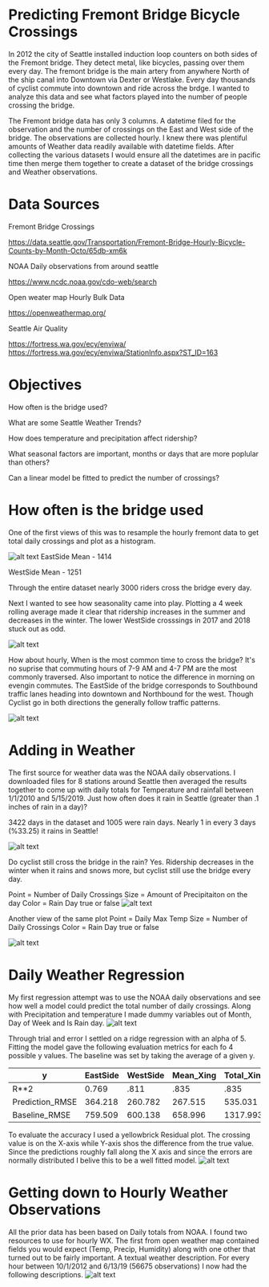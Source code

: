 # Predicting Fremont Bridge Bicycle Crossings

In 2012 the city of Seattle installed induction loop counters on both sides of the Fremont bridge. They detect metal, like bicycles, passing over them every day. The fremont bridge is the main artery from anywhere North of the ship canal into Downtown via Dexter or Westlake. Every day thousands of cyclist commute into downtown and ride across the brdge. I wanted to analyze this data and see what factors played into the number of people crossing the bridge.

The Fremont bridge data has only 3 columns. A datetime filed for the observation and the number of crossings on the East and West side of the bridge. The observations are collected hourly. I knew there was plentiful amounts of Weather data readily available with datetime fields. After collecting the various datasets I would ensure all the datetimes are in pacific time then merge them together to create a dataset of the bridge crossings and Weather observations.

# Data Sources
Fremont Bridge Crossings

https://data.seattle.gov/Transportation/Fremont-Bridge-Hourly-Bicycle-Counts-by-Month-Octo/65db-xm6k

NOAA Daily observations from around seattle

https://www.ncdc.noaa.gov/cdo-web/search

Open weater map Hourly Bulk Data

https://openweathermap.org/

Seattle Air Quality

https://fortress.wa.gov/ecy/enviwa/
https://fortress.wa.gov/ecy/enviwa/StationInfo.aspx?ST_ID=163


# Objectives
How often is the bridge used?

What are some Seattle Weather Trends?

How does temperature and precipitation affect ridership?

What seasonal factors are important, months or days that are more poplular than others?

Can a linear model be fitted to predict the number of crossings?

# How often is the bridge used
One of the first views of this was to resample the hourly fremont data to get total daily crossings and plot as a histogram.

![alt text](https://i.imgur.com/7KPTMlY.png)
EastSide Mean - 1414

WestSide Mean - 1251

Through the entire dataset nearly 3000 riders cross the bridge every day.

Next I wanted to see how seasonality came into play. Plotting a 4 week rolling average made it clear that ridership increases in the summer and decreases in the winter. The lower WestSide crosssings in 2017 and 2018 stuck out as odd.

![alt text](https://i.imgur.com/t2S8vpz.png)

How about hourly, When is the most common time to cross the bridge? It's no suprise that commuting hours of 7-9 AM and 4-7 PM are the most commonly traversed. Also important to notice the difference in morning on evengin commutes. The EastSide of the bridge corresponds to Southbound traffic lanes heading into downtown and Northbound for the west. Though Cyclist go in both directions the generally follow traffic patterns.

![alt text](https://i.imgur.com/dqFbusP.png)

# Adding in Weather
The first source for weather data was the NOAA daily observations. I downloaded files for 8 stations around Seattle then averaged the results together to come up with daily totals for Temperature and rainfall between 1/1/2010 and 5/15/2019. Just how often does it rain in Seattle (greater than .1 inches of rain in a day)?

3422 days in the dataset and 1005 were rain days. Nearly 1 in every 3 days (%33.25) it rains in Seattle!

![alt text](https://i.imgur.com/pISvQ1Y.png)

Do cyclist still cross the bridge in the rain? Yes. Ridership decreases in the winter when it rains and snows more, but cyclist still use the bridge every day. 

Point = Number of Daily Crossings
Size = Amount of Precipitaiton on the day
Color = Rain Day true or false
![alt text](https://i.imgur.com/gUcsVN1.png)

Another view of the same plot
Point = Daily Max Temp
Size = Number of Daily Crossings
Color = Rain Day true or false

![alt text](https://i.imgur.com/bkHmFLI.png)

# Daily Weather Regression
My first regression attempt was to use the NOAA daily observations and see how well a model could predict the total number of daily crossings. Along with Precipitation and temperature I made dummy variables out of Month, Day of Week and Is Rain day.
![alt text](https://i.imgur.com/y3vsFXn.png)

Through trial and error I settled on a ridge regression with an alpha of 5. Fitting the model gave the following evaluation metrics for each fo 4 possible y values. The baseline was set by taking the average of a given y.

| y               | EastSide | WestSide | Mean_Xing | Total_Xing |
|-----------------|----------|----------|-----------|------------|
| R**2            | 0.769    | .811     | .835      | .835       |
| Prediction_RMSE | 364.218  | 260.782  | 267.515   | 535.031    |
| Baseline_RMSE   | 759.509  | 600.138  | 658.996   | 1317.993   |


To evaluate the accuracy I used a yellowbrick Residual plot. The crossing value is on the X-axis while Y-axis shos the difference from the true value. Since the predictions roughly fall along the X axis and since the errors are normally distributed I belive this to be a well fitted model.
![alt text](https://i.imgur.com/7WewwI6.png)


# Getting down to Hourly Weather Observations
All the prior data has been based on Daily totals from NOAA. I found two resources to use for hourly WX. The first from open weather map contained fields you would expect (Temp, Precip, Humidity) along with one other that turned out to be fairly important. A textual weather description. For every hour between 10/1/2012 and 6/13/19 (56675 observations) I now had the following descriptions.
![alt text](https://i.imgur.com/H9MUcYZ.png)



